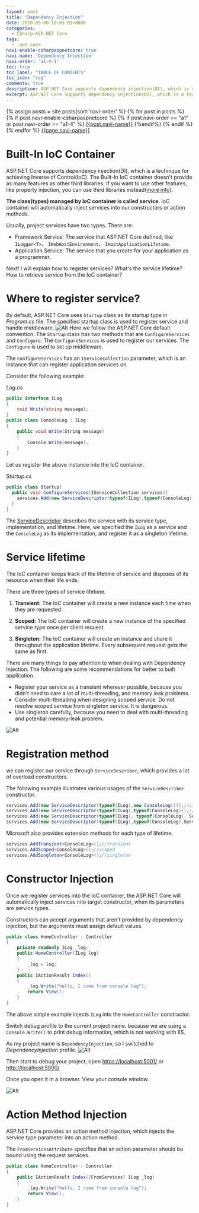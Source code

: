 ```yaml
---
layout: post
title: "Dependency Injection"
date: 2020-05-08 10:03:01+0800
categories:
  - CSharp-ASP.NET Core
tags:
  - .net core
navi-enable-csharpaspnetcore: true
navi-name: 'Dependency Injection'
navi-order: 'a1-4-1'
toc: true
toc_label: "TABLE OF CONTENTS"
toc_icon: "cog"
comments: true
description: ASP.NET Core supports dependency injection(DI), which is a technique for achieving Inverse of Control(IoC). The Built-In IoC container doesn't provide as many features as other third libraries
excerpt: ASP.NET Core supports dependency injection(DI), which is a technique for achieving Inverse of Control(IoC). The Built-In IoC container doesn't provide as many features as other third libraries
---
```

<!--navigation bar-->
<div class='navi-link-container'>
  {% assign posts = site.posts|sort:'navi-order' %}
  {% for post in posts %}
    {% if post.navi-enable-csharpaspnetcore %}
        {% if post.navi-order == "a1" or
              post.navi-order == "a1-4" %}
            <a href="{{ site.baseurl }}{{ post.url }}" class='navi-link'>{{post.navi-name}}</a>
        {%endif%}
    {% endif %}
  {% endfor %}
<a class='navi-link' href="">{{page.navi-name}}</a>
</div>
<!--navigation bar-->

# Built-In IoC Container
ASP.NET Core supports dependency injection(DI), which is a technique for achieving Inverse of Control(IoC). The Built-In IoC container doesn't provide as many features as other third libraries. If you want to use other features, like property injection, you can use third libraries instead([more info][1]).

**The class(types) managed by IoC container is called service**. IoC container will automatically inject services into our constructors or action methods. 

Usually, project services have two types. There are:
* Framework Service: The service that ASP.NET Core defined, like `ILogger<T>`、 `IWebHostEnvironment`、 `IHostApplicationLifetime`.
* Application Service: The service that you create for your application as a programmer.

Next! I will explain how to register services? What's the service lifetime? How to retrieve service from the IoC container?

# Where to register service?
By default, ASP.NET Core uses `Startup` class as its startup type in *Program.cs* file. The specified startup class is used to register service and handle middleware.
![Alt][2]
Here we follow the ASP.NET Core default convention. The `Startup` class has two methods that are `ConfigureServices` and `Configure`. The `ConfigureServices` is used to register our services. The `Configure` is used to set up middleware.

The `ConfigureServices` has an `IServiceCollection` parameter, which is an instance that can register application services on.

Consider the following example:

*Log.cs*
```c#
public interface ILog
{
    void Write(string message);
}
public class ConsoleLog : ILog
{
    public void Write(String message)
    {
        Console.Write(message);
    }
}
```
Let us register the above instance into the IoC container. 

*Startup.cs*
```c#
public class Startup{
  public void ConfigureServices(IServiceCollection services){
    services.Add(new ServiceDescriptor(typeof(ILog),typeof(ConsoleLog),ServiceLifetime.Singleton));
  }
}
```
The [ServiceDescriptor][3] describes the service with its service type, implementation, and lifetime. Here, we specified the `ILog` as a service and the `ConsoleLog` as its implementation, and register it as a singleton lifetime.

# Service lifetime
The IoC container keeps track of the lifetime of service and disposes of its resource when their life ends.

There are three types of service lifetime.

1. **Transient:** The IoC container will create a new instance each time when they are requested.

2. **Scoped:** The IoC container will create a new instance of the specified service type once per client request.

3. **Singleton:** The IoC container will create an instance and share it throughout the application lifetime. Every subsequent request gets the same as first.

There are many things to pay attention to when dealing with Dependency Injection. The following are some recommendations for better to built application.

* Register your service as a transient wherever possible, because you didn't need to care a lot of multi-threading, and memory leak problems.
* Consider multi-threading when designing scoped service. Do not resolve scoped service from singleton service. It is dangerous.
* Use singleton carefully, because you need to deal with multi-threading and potential memory-leak problem.

![Alt][4]

# Registration method
we can register our service through `ServiceDescriber`, which provides a lot of overload constructors. 

The following example illustrates various usages of the `ServiceDescriber` constructor.

```c#
services.Add(new ServiceDescriptor(typeof(ILog),new ConsoleLog()));//singleton
services.Add(new ServiceDescriptor(typeof(ILog),typeof(ConsoleLog)));//singleton
services.Add(new ServiceDescriptor(typeof(ILog), typeof(ConsoleLog), ServiceLifetime.Transient));//transient
services.Add(new ServiceDescriptor(typeof(ILog),typeof(ConsoleLog),ServiceLifetime.Scoped));//scoped
```

Microsoft also provides extension methods for each type of lifetime.

```c#
services.AddTransient<ConsoleLog>();//transient
services.AddScoped<ConsoleLog>();//scoped
services.AddSingleton<ConsoleLog>();//singleton
```


# Constructor Injection

Once we register services into the IoC container, the ASP.NET Core will automatically inject services into target constructor, when its parameters are service types.

Constructors can accept arguments that aren't provided by dependency injection, but the arguments must assign default values.

```c#
public class HomeController : Controller
{
    private readonly ILog _log;
    public HomeController(ILog log)
    {
        _log = log;
    }
    public IActionResult Index()
    {
        _log.Write("hello, I come from console log");
        return View();
    }
}
```
The above simple example injects `ILog` into the `HomeController` constructor.

Switch debug profile to the current project name. because we are using a `Console.Write()` to print debug information, which is not working with IIS.

As my project name is  `DependencyInjection`, so I switched to *DependencyInjection* profile.
![Alt][5]

Then start to debug your project, open [https://localhost:5001/](https://localhost:5001/) or [http://localhost:5000/](http://localhost:5000/)

Once you open it in a browser. View your console window.

![Alt][6]

# Action Method Injection
ASP.NET Core provides an action method injection, which injects the service type parameter into an action method.

The `FromServicesAttribute` specifies that an action parameter should be bound using the request services.

```c#
public class HomeController : Controller
{
    public IActionResult Index([FromServices] ILog _log)
    {
        _log.Write("hello, I come from console log");
        return View();
    }
}
```


[1]: https://docs.microsoft.com/en-us/aspnet/core/fundamentals/dependency-injection?view=aspnetcore-3.1#default-service-container-replacement
[2]: /blog/public/img/2020-05-08-dependency-injection-a.png
[3]: https://docs.microsoft.com/en-us/dotnet/api/microsoft.extensions.dependencyinjection.servicedescriptor?f1url=https%3A%2F%2Fmsdn.microsoft.com%2Fquery%2Fdev16.query%3FappId%3DDev16IDEF1%26l%3DEN-US%26k%3Dk(Microsoft.Extensions.DependencyInjection.ServiceDescriptor);k(DevLang-csharp)%26rd%3Dtrue&view=dotnet-plat-ext-3.1
[4]: /blog/public/img/2020-05-08-dependency-injection-b.png
[5]: /blog/public/img/2020-05-08-dependency-injection-c.png
[6]: /blog/public/img/2020-05-08-dependency-injection-d.png